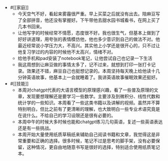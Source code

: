 - #[[家庭]]
    - 今天空气不好，看起来雾霾很严重。早上买菜之后就没有出去。陪麻豆写了全部拼音，他还没有掌握好。下午带他去甜水园书城看书，在网上买了几本书回来。
    - 让他写字的时候经常不情愿，态度很不好。我也很生气，但基本上做到了好好讲道理，用夸张的表情模仿他，他也多少意识到自己的做法不对。他最近经常说小学压力大，不高兴。其实他上小学还是很开心的，只不过让他复习学过的内容的时候他不太高兴，情绪不对。
    - 给他手机和pad安装了notebook笔记，让他尝试自己也记录一下生活
    - 我这周想到让麻豆做的事情太多了，记不过来，就想到打印一张打卡记录。效果还不错，麻豆自己也挺想记录的。本周坚持每天晚上给他读十几分钟英语故事，他基本上一会就睡着了。我讲英语故事催眠效果还挺好。
- #[[技能]]
    - 本周对chatgpt代表的大语言模型的原理感兴趣，看了一些普及原理的文章，发现要想理解还是要学习一些数学。主要涉及到微积分、线性代数和统计学的一些知识。本周看了一些这类书籍以及讲解的视频。虽然并不算特别明白，但比之前有了更清晰的理解，也大致明白一些专业术语究竟是在说什么。不给自己的学习设限还是很有必要的。
    - 本周中午的时候大多时候也能和chatgpt练习几句英语，复述一些英语表达还是有一些挑战。
    - 本周开始大量使用纸质草稿纸来辅助自己阅读书籍和文章，我觉得这是非常重要和正确的选择。很多时候，笔记不过是思考的脚手架，没有必要保留，这种情况，更自由地随意书写是很好的选择，特别适合使用纸质笔记本。
